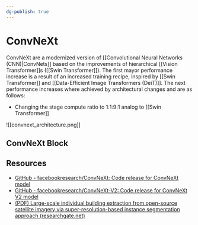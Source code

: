 ```yaml
---
dg-publish: true
---
```


# ConvNeXt

ConvNeXt are a modernized version of [[Convolutional Neural Networks (CNN)|ConvNets]] based on the improvements of hierarchical [[Vision Transformer]]s ([[Swin Transformer]]). The first mayor performance increase is a result of an increased training recipe, inspired by [[Swin Transformer]] and [[Data-Efficient Image Transformers (DeiT)]]. The  next performance increases where achieved by architectural changes and are as follows:
 - Changing the stage compute ratio  to 1:1:9:1 analog to [[Swin Transformer]]

![[convnext_architecture.png]]

## ConvNeXt Block

## Resources

- [GitHub - facebookresearch/ConvNeXt: Code release for ConvNeXt model](https://github.com/facebookresearch/ConvNeXt?tab=readme-ov-file)
- [GitHub - facebookresearch/ConvNeXt-V2: Code release for ConvNeXt V2 model](https://github.com/facebookresearch/ConvNeXt-V2)
- [(PDF) Large-scale individual building extraction from open-source satellite imagery via super-resolution-based instance segmentation approach (researchgate.net)](https://www.researchgate.net/publication/365870304_Large-scale_individual_building_extraction_from_open-source_satellite_imagery_via_super-resolution-based_instance_segmentation_approach)
